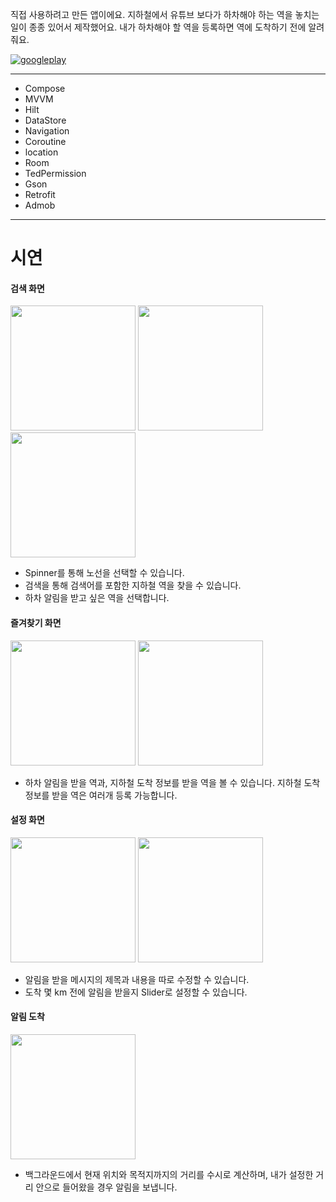 직접 사용하려고 만든 앱이에요.
지하철에서 유튜브 보다가 하차해야 하는 역을 놓치는 일이 종종 있어서 제작했어요.
내가 하차해야 할 역을 등록하면 역에 도착하기 전에 알려줘요.

[![googleplay](https://img.shields.io/badge/googleplay-%414141.svg?style=for-the-badge&logo=googleplay&logoColor=white)](https://play.google.com/store/apps/details?id=com.jm.metrostationalert)

----------------------------------
- Compose
- MVVM
- Hilt
- DataStore
- Navigation
- Coroutine
- location
- Room
- TedPermission
- Gson
- Retrofit
- Admob

----------------------------------

# 시연
#### 검색 화면

<img src = "https://github.com/user-attachments/assets/11db063a-230e-4c20-8658-f7ddfddc3fdb" width = "200">
<img src = "https://github.com/user-attachments/assets/7bec7fc3-253c-48a8-b3cf-942b5d8b0ed7" width = "200">
<img src = "https://github.com/user-attachments/assets/2c29375d-9f6a-4200-881c-61a59c97977a" width = "200">

- Spinner를 통해 노선을 선택할 수 있습니다.
- 검색을 통해 검색어를 포함한 지하철 역을 찾을 수 있습니다.
- 하차 알림을 받고 싶은 역을 선택합니다.

#### 즐겨찾기 화면
<img src = "https://github.com/user-attachments/assets/464968f4-17f4-44b8-a7b6-5a8364650be8" width = "200">
<img src = "https://github.com/user-attachments/assets/36e11c88-3d56-4eee-a675-b1893d1c2942" width = "200">

- 하차 알림을 받을 역과, 지하철 도착 정보를 받을 역을 볼 수 있습니다. 지하철 도착 정보를 받을 역은 여러개 등록 가능합니다.

#### 설정 화면
<img src = "https://github.com/user-attachments/assets/6821f6ee-ee0e-4952-b2f6-8fcc1eb6efe9" width = "200">
<img src = "https://github.com/user-attachments/assets/049d80c2-b7ac-4f43-9f78-6141cec3274e" width = "200">

- 알림을 받을 메시지의 제목과 내용을 따로 수정할 수 있습니다.
- 도착 몇 km 전에 알림을 받을지 Slider로 설정할 수 있습니다.

#### 알림 도착
<img src = "https://github.com/user-attachments/assets/61046e13-dc16-4fba-8171-fc8524c2ed44" width = "200">

- 백그라운드에서 현재 위치와 목적지까지의 거리를 수시로 계산하며, 내가 설정한 거리 안으로 들어왔을 경우 알림을 보냅니다.
